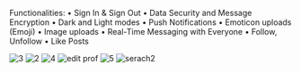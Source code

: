 Functionalities: 
• Sign In & Sign Out 
• Data Security and Message Encryption 
• Dark and Light modes 
• Push Notifications 
• Emoticon uploads (Emoji) 
• Image uploads 
• Real-Time Messaging with Everyone 
• Follow, Unfollow 
• Like Posts

![3](https://github.com/user-attachments/assets/01a4b2a3-7778-41cf-aaa2-498bba683d5c)
![2](https://github.com/user-attachments/assets/e2f2d529-3967-4c4c-b870-5ac8d6b2a9d9)
![4](https://github.com/user-attachments/assets/0fd203ff-bd09-4738-8a06-50bbf326b6ba)
![edit prof](https://github.com/user-attachments/assets/2e9e3c06-4c7c-40fc-bd0c-48c73e6b85c8)
![5](https://github.com/user-attachments/assets/1c5f13a8-2372-4e2b-8c5c-8e9a84ad9337)
![serach2](https://github.com/user-attachments/assets/bac4b802-37d2-4110-8bf7-ed3f7b597ff9)
